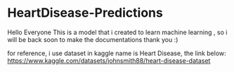 # HeartDisease-Predictions

Hello Everyone This is a model that i created to learn machine learning , so i will be back soon to make the documentations thank you :)

for reference, i use dataset in kaggle name is Heart Disease, the link below:
https://www.kaggle.com/datasets/johnsmith88/heart-disease-dataset